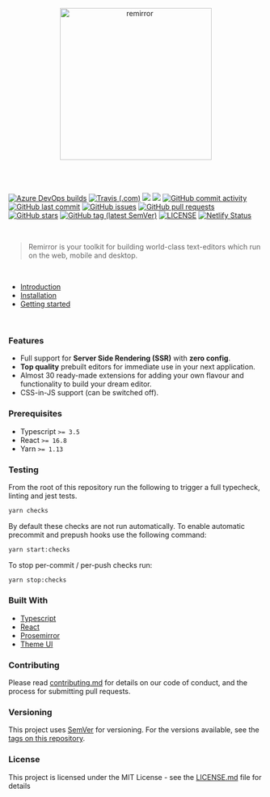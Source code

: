 <div align="center">
	<br />
	<div align="center">
		<img width="300" height="300" src="support/assets/logo.svg" alt="remirror" />
	</div>
    <br />
    <br />
    <br />
</div>

<p align="center">

<a href="https://dev.azure.com/remirror/remirror/_build/latest?definitionId=1&amp;branchName=master"><img src="https://dev.azure.com/remirror/remirror/_apis/build/status/ifiokjr.remirror?branchName=canary" alt="Azure DevOps builds" /></a>
<a href="https://travis-ci.com/ifiokjr/remirror"><img src="https://travis-ci.com/ifiokjr/remirror.svg?branch=canary" alt="Travis (.com)" /></a>
<a href="https://codeclimate.com/github/ifiokjr/remirror/maintainability"><img src="https://api.codeclimate.com/v1/badges/cfd42ff63704a1cbe232/maintainability" /></a>
<a href="https://codeclimate.com/github/ifiokjr/remirror/test_coverage"><img src="https://api.codeclimate.com/v1/badges/cfd42ff63704a1cbe232/test_coverage" /></a>
<a href="https://github.com/ifiokjr/remirror/commits/master"><img src="https://img.shields.io/github/commit-activity/m/ifiokjr/remirror.svg?amp;logo=github" alt="GitHub commit activity"></a>
<a href="https://github.com/ifiokjr/remirror/commits/master"><img src="https://img.shields.io/github/last-commit/ifiokjr/remirror.svg?amp;logo=github" alt="GitHub last commit" /></a>
<a href="https://github.com/ifiokjr/remirror/issues?q=is%3Aissue+is%3Aopen+sort%3Aupdated-desc"><img src="https://img.shields.io/github/issues-raw/ifiokjr/remirror.svg?amp;logo=github" alt="GitHub issues" /></a>
<a href="https://github.com/ifiokjr/remirror/pulls?q=is%3Apr+is%3Aopen+sort%3Aupdated-desc"><img src="https://img.shields.io/github/issues-pr/ifiokjr/remirror.svg?amp;logo=github" alt="GitHub pull requests" /></a>
<a href="https://github.com/ifiokjr/remirror"><img src="https://img.shields.io/github/stars/ifiokjr/remirror.svg?amp;logo=github" alt="GitHub stars" /></a>
<a href="https://github.com/ifiokjr/remirror/tags"><img src="https://img.shields.io/github/tag-date/ifiokjr/remirror.svg?amp;logo=github" alt="GitHub tag (latest SemVer)" /></a>
<a href="https://github.com/ifiokjr/remirror/blob/master/LICENSE"><img src="https://img.shields.io/npm/l/remirror.svg" alt="LICENSE" /></a>
<a href="https://app.netlify.com/sites/remirror/deploys"><img src="https://api.netlify.com/api/v1/badges/f59cbf02-798f-45dd-a78c-93ec52b08d20/deploy-status" alt="Netlify Status" /></a>

</p>

<br />

> Remirror is your toolkit for building world-class text-editors which run on the web, mobile and desktop.

<br />

- [Introduction]
- [Installation]
- [Getting started]

<br />

### Features

- Full support for **Server Side Rendering (SSR)** with **zero config**.
- **Top quality** prebuilt editors for immediate use in your next application.
- Almost 30 ready-made extensions for adding your own flavour and functionality to build your dream editor.
- CSS-in-JS support (can be switched off).

### Prerequisites

- Typescript `>= 3.5`
- React `>= 16.8`
- Yarn `>= 1.13`

### Testing

From the root of this repository run the following to trigger a full typecheck, linting and jest tests.

```bash
yarn checks
```

By default these checks are not run automatically. To enable automatic precommit and
prepush hooks use the following command:

```bash
yarn start:checks
```

To stop per-commit / per-push checks run:

```bash
yarn stop:checks
```

### Built With

- [Typescript]
- [React]
- [Prosemirror]
- [Theme UI]

### Contributing

Please read [contributing.md](https://github.com/ifiokjr/remirror/blob/master/docs/pages/contributing.md) for details on our code of conduct, and the process for submitting pull requests.

### Versioning

This project uses [SemVer](http://semver.org/) for versioning. For the versions available, see the [tags on this repository](https://github.com/ifiokjr/remirror/tags).

### License

This project is licensed under the MIT License - see the [LICENSE.md](LICENSE.md) file for details

[introduction]: https://docs.remirror.org
[installation]: https://docs.remirror.org/installation
[getting started]: https://docs.remirror.org/guides/quickstart
[typescript]: https://github.com/microsoft/Typescript
[react]: https://github.com/facebook/react
[prosemirror]: https://prosemirror.net
[theme ui]: https://github.com/system-ui/theme-ui
